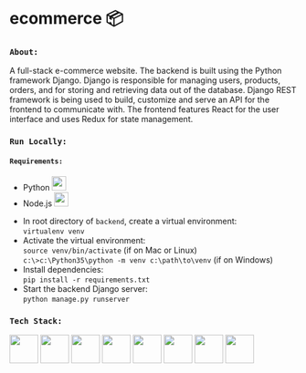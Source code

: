# ecommerce 📦
 
### `About:`
A full-stack e-commerce website. The backend is built using the Python framework Django.  Django is responsible for managing users, products, orders, and for storing and retrieving data out of the database.  Django REST framework is being used to build, customize and serve an API for the frontend to communicate with.  The frontend features React for the user interface and uses Redux for state management.  

### `Run Locally:`
#### `Requirements:`
* Python <img src="https://cdn.worldvectorlogo.com/logos/python-5.svg" width="25" height="25"/>
* Node.js <img src="https://cdn.worldvectorlogo.com/logos/nodejs-icon.svg" width="25" height="25"/>
<!-- #### `Frontend:`
* In root directory of `frontend`, install developer dependencies:<br> `npm i` <br>
* Start frontend Node.js server:<br> `npm start` <br>
#### `Backend:` <br>
Don't need anymore bc of merged project -->
* In root directory of `backend`, create a virtual environment:<br>
`virtualenv venv` <br>
* Activate the virtual environment: <br>
`source venv/bin/activate` (if on Mac or Linux) <br>
`c:\>c:\Python35\python -m venv c:\path\to\venv` (if on Windows) <br>
* Install dependencies: <br>
`pip install -r requirements.txt` <br>
* Start the backend Django server: <br>
`python manage.py runserver`

### `Tech Stack:`
<img src="https://cdn.worldvectorlogo.com/logos/python-5.svg" width="50" height="50"/> <img src="https://cdn.worldvectorlogo.com/logos/django.svg" width="50" height="50"/> <img src="https://cdn.worldvectorlogo.com/logos/logo-javascript.svg" width="50" height="50"/> <img src="https://cdn.worldvectorlogo.com/logos/nodejs-icon.svg" width="50" height="50"/> <img src="https://cdn.worldvectorlogo.com/logos/react-2.svg" width="50" height="50"/> <img src="https://cdn.worldvectorlogo.com/logos/redux.svg" width="50" height="50"/> <img src="https://cdn.worldvectorlogo.com/logos/bootstrap-5-1.svg" width="50" height="50"/> <img src="https://cdn.worldvectorlogo.com/logos/postgresql.svg" width="50" height="50"/>
